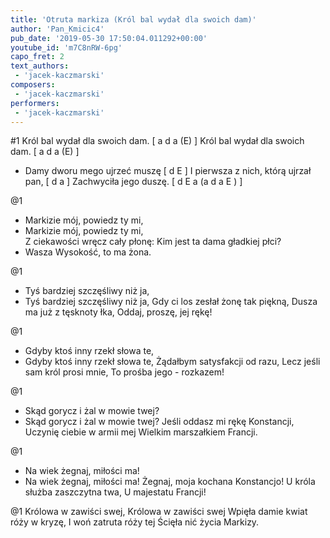 ```yaml
---
title: 'Otruta markiza (Król bal wydał dla swoich dam)'
author: 'Pan_Kmicic4'
pub_date: '2019-05-30 17:50:04.011292+00:00'
youtube_id: 'm7C8nRW-6pg'
capo_fret: 2
text_authors:
 - 'jacek-kaczmarski'
composers:
 - 'jacek-kaczmarski'
performers:
 - 'jacek-kaczmarski'
---
```


#1
Król bal wydał dla swoich dam. [ a d a (E) ]
Król bal wydał dla swoich dam. [ a d a (E) ]
- Damy dworu mego ujrzeć muszę [ d E ]
I pierwsza z nich, którą ujrzał pan, [ d a ]
Zachwyciła jego duszę. [ d E a (a d a E ) ]

@1
- Markizie mój, powiedz ty mi,
- Markizie mój, powiedz ty mi,  
Z ciekawości wręcz cały płonę:
Kim jest ta dama gładkiej płci?
- Wasza Wysokość, to ma żona.

@1
- Tyś bardziej szczęśliwy niż ja,
- Tyś bardziej szczęśliwy niż ja,
Gdy ci los zesłał żonę tak piękną, 
Dusza ma już z tęsknoty łka,
Oddaj, proszę, jej rękę!

@1
- Gdyby ktoś inny rzekł słowa te,
- Gdyby ktoś inny rzekł słowa te,
Żądałbym satysfakcji od razu,
Lecz jeśli sam król prosi mnie,
To prośba jego - rozkazem!

@1
- Skąd gorycz i żal w mowie twej?
- Skąd gorycz i żal w mowie twej?
Jeśli oddasz mi rękę Konstancji,
Uczynię ciebie w armii mej
Wielkim marszałkiem  Francji.

@1
- Na wiek żegnaj, miłości ma!
- Na wiek żegnaj, miłości ma!
Żegnaj, moja kochana Konstancjo!
U króla służba zaszczytna twa,
U majestatu Francji!

@1
Królowa w zawiści swej,
Królowa w zawiści swej
Wpięła damie kwiat róży w kryzę,
I woń zatruta róży tej
Ścięła nić życia Markizy.